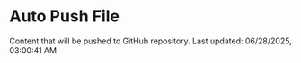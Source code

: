 # Auto Push File

Content that will be pushed to GitHub repository.
Last updated: 06/28/2025, 03:00:41 AM